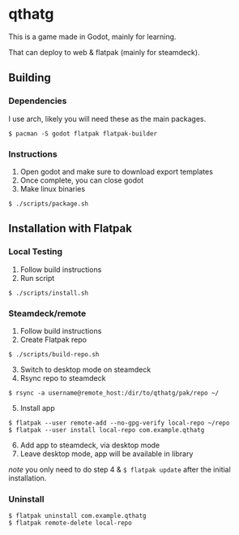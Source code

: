 # qthatg

This is a game made in Godot, mainly for learning.

That can deploy to web & flatpak (mainly for steamdeck).

## Building

### Dependencies

I use arch, likely you will need these as the main packages.
```
$ pacman -S godot flatpak flatpak-builder
```
### Instructions

1. Open godot and make sure to download export templates
2. Once complete, you can close godot
3. Make linux binaries
```
$ ./scripts/package.sh
```

## Installation with Flatpak

### Local Testing
1. Follow build instructions
2. Run script
```
$ ./scripts/install.sh
```

### Steamdeck/remote
1. Follow build instructions
2. Create Flatpak repo
```
$ ./scripts/build-repo.sh
```
3. Switch to desktop mode on steamdeck
4. Rsync repo to steamdeck
```
$ rsync -a username@remote_host:/dir/to/qthatg/pak/repo ~/
``` 
5. Install app
```
$ flatpak --user remote-add --no-gpg-verify local-repo ~/repo
$ flatpak --user install local-repo com.example.qthatg
```
6. Add app to steamdeck, via desktop mode
7. Leave desktop mode, app will be available in library

*note* you only need to do step 4 & `$ flatpak update`
after the initial installation.

### Uninstall

```
$ flatpak uninstall com.example.qthatg
$ flatpak remote-delete local-repo
```
